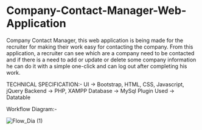 # Company-Contact-Manager-Web-Application
Company Contact Manager, this web application is being made for the recruiter for making their work easy for contacting the company. From this application, a recruiter can see which are a company need to be contacted and if there is a need to add or update or delete some company information he can do it with a simple one-click and can log out after completing his work.

TECHNICAL SPECIFICATION:-
UI	        ->  Bootstrap, HTML, CSS, Javascript, jQuery
Backend	    ->  PHP, XAMPP
Database    ->  MySql
Plugin Used ->	Datatable


Workflow Diagram:-


 ![Flow_Dia (1)](https://user-images.githubusercontent.com/52701083/162555346-ee2ff29d-df79-4683-9f2c-8438f2b69ab7.jpg)


